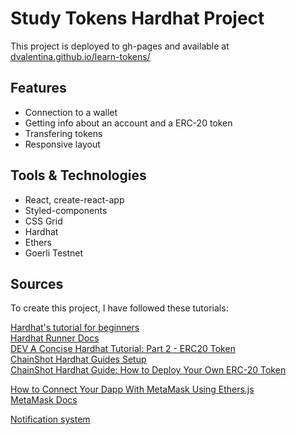 # Study Tokens Hardhat Project

This project is deployed to gh-pages and available at [dvalentina.github.io/learn-tokens/](https://dvalentina.github.io/learn-tokens/)

## Features

- Connection to a wallet
- Getting info about an account and a ERC-20 token
- Transfering tokens
- Responsive layout

## Tools & Technologies

- React, create-react-app
- Styled-components
- CSS Grid
- Hardhat
- Ethers
- Goerli Testnet

## Sources

To create this project, I have followed these tutorials:

[Hardhat's tutorial for beginners](https://hardhat.org/tutorial)\
[Hardhat Runner Docs](https://hardhat.org/hardhat-runner/docs/getting-started#overview)\
[DEV A Concise Hardhat Tutorial: Part 2 - ERC20 Token](https://dev.to/yakult/a-concise-hardhat-tutorial-part-2-writing-erc20-2jpm)\
[ChainShot Hardhat Guides Setup](https://www.chainshot.com/article/hardhat-guides-setup)\
[ChainShot Hardhat Guide: How to Deploy Your Own ERC-20 Token ](https://www.chainshot.com/article/deploy-your-own-token)

[How to Connect Your Dapp With MetaMask Using Ethers.js](https://www.quicknode.com/guides/web3-sdks/how-to-connect-your-dapp-with-metamask-using-ethersjs)\
[MetaMask Docs](https://docs.metamask.io/guide/ethereum-provider.html#using-the-provider)

[Notification system](https://dev.to/kevjose/building-a-reusable-notification-system-with-react-hooks-and-context-api-2phj)

